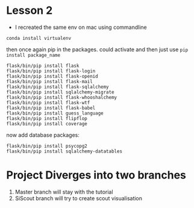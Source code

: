 # Lesson 2

- I recreated the same env on mac using commandline 
```commandline
conda install virtualenv
```

then once again pip in the packages. could activate and then just use `pip install package_name`

```commandline
flask/bin/pip install flask
flask/bin/pip install flask-login
flask/bin/pip install flask-openid
flask/bin/pip install flask-mail
flask/bin/pip install flask-sqlalchemy
flask/bin/pip install sqlalchemy-migrate
flask/bin/pip install flask-whooshalchemy
flask/bin/pip install flask-wtf
flask/bin/pip install flask-babel
flask/bin/pip install guess_language
flask/bin/pip install flipflop
flask/bin/pip install coverage
```
now add database packages:
```commandline
flask/bin/pip install psycopg2 
flask/bin/pip install sqlalchemy-datatables
```
# Project Diverges into two branches
1. Master branch will stay with the tutorial
2. SiScout branch will try to create scout visualisation

